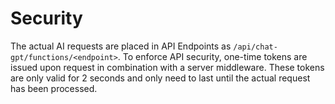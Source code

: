 # Security

The actual AI requests are placed in API Endpoints as `/api/chat-gpt/functions/<endpoint>`. To enforce API security, one-time tokens are issued upon request in combination with a server middleware. These tokens are only valid for 2 seconds and only need to last until the actual request has been processed.
